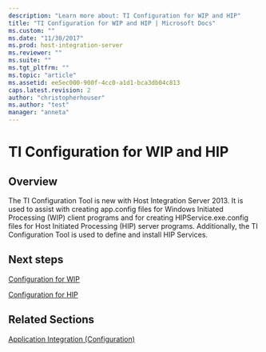 ```yaml
---
description: "Learn more about: TI Configuration for WIP and HIP"
title: "TI Configuration for WIP and HIP | Microsoft Docs"
ms.custom: ""
ms.date: "11/30/2017"
ms.prod: host-integration-server
ms.reviewer: ""
ms.suite: ""
ms.tgt_pltfrm: ""
ms.topic: "article"
ms.assetid: ee5ec000-900f-4cc0-a1d1-bca3db04c813
caps.latest.revision: 2
author: "christopherhouser"
ms.author: "test"
manager: "anneta"
---
```

# TI Configuration for WIP and HIP

## Overview
The TI Configuration Tool is new with Host Integration Server 2013. It is used to assist with creating app.config files for Windows Initiated Processing (WIP) client programs and for creating HIPService.exe.config files for Host Initiated Processing (HIP) server programs. Additionally, the TI Configuration Tool is used to define and install HIP Services.

## Next steps
[Configuration for WIP](../core/configuration-for-wip.md)

[Configuration for HIP](../core/configuration-for-hip.md)

## Related Sections
[Application Integration (Configuration)](../core/application-integration-configuration-2.md)
